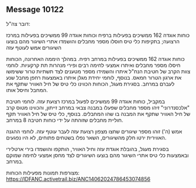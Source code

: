 ## Message 10122

דובר צה"ל:

כוחות אוגדה 162 ממשיכים בפעילות ברפיח וכוחות אוגדה 99 ממשיכים בפעילות במרכז הרצועה; בתקיפות כלי טיס חוסלו מספר מחבלים והושמדו אתרי השיגור מהם בוצעו השיגורים אמש לעוטף עזה

כוחות אוגדה 162 ממשיכים בפעילות במרחב רפיח.
במהלך היממה האחרונה, הכוחות חיסלו מספר מחבלים ואיתרו אמצעי לחימה רבים ופירי מנהרות תת קרקעיות.
לוחמי צוות הקרב של חטיבת הנח"ל איתרו והשמידו מספר מטענים לצד תשתיות טרור ששימשו את ארגון הטרור חמאס.
בנוסף, לוחמי יחידת מגלן איתרו באמצעות רחפן מחבל שנע לעברם במרחב. 
בסגירת מעגל, הכוחות הכווינו כלי טיס של חיל האוויר שתקף את המחבל וחיסל אותו.

במקביל, כוחות אוגדה 99 ממשיכים לפעול במרכז רצועת עזה.
לוחמי חטיבת "אלכסנדרוני" זיהו מספר מחבלים שפעלו במבנה צבאי במרחב זייתון, והכווינו מטוס קרב של חיל האוויר שתקף את המבנה בו שהו המחבלים. 
בנוסף, כלי טיס של חיל האוויר תקף חוליית מחבלים שזוהתה על ידי כוחות חטיבה 8 במרחב.

אמש (ה') זוהו מספר שיגורים שחצו מצפון רצועת עזה לעבר עוטף עזה. לוחמי ההגנה האווירית ירטו חלק מהשיגורים, השאר נפלו בשטחים פתוחים, לא היו נפגעים. 

בסגירת מעגל, בהובלת אוגדת עזה וחיל האוויר, הותקפו והושמדו בירי ארטלירי ובאמצעות כלי טיס אתרי השיגור מהם בוצעו השיגורים לצד מחסן אמצעי לחימה שמוקם במרחב.

מצורפות תמונות מפעילות הכוחות: https://IDFANC.activetrail.biz/ANC14062024786453074856

